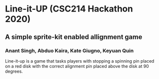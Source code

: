 #  Line-it-UP (CSC214 Hackathon 2020)
## A simple sprite-kit enabled allignment game
### Anant Singh, Abduo Kaira, Kate Giugno, Keyuan Quin 

Line-it-up is a game that tasks players with stopping a spinning pin placed on a red disk with the correct alignment pin placed 
above the disk at 90 degrees. 



